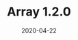 ---
date: 2020-04-22
title: Array 1.2.0
rootPage: /blog
sidebar: Blog
showTitle: true
hideAnchor: true
---